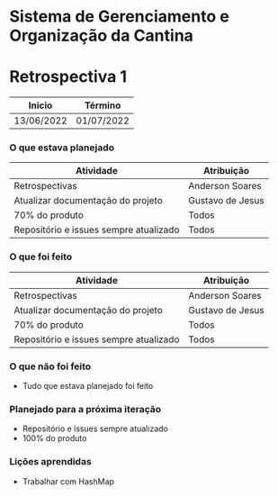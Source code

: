 
# Sistema de Gerenciamento e Organização da Cantina

# Retrospectiva 1

| Inicio | Término |
|--------|---------|
|13/06/2022|01/07/2022|

### O que estava planejado

| Atividade | Atribuição |
|-----------|------------|
| Retrospectivas | Anderson Soares |
| Atualizar documentação do projeto | Gustavo de Jesus |
| 70% do produto | Todos |
| Repositório e issues sempre atualizado | Todos |


### O que foi feito 

| Atividade | Atribuição |
|-----------|------------|
| Retrospectivas | Anderson Soares |
| Atualizar documentação do projeto | Gustavo de Jesus |
| 70% do produto | Todos |
| Repositório e issues sempre atualizado | Todos |

### O que não foi feito

- Tudo que estava planejado foi feito

### Planejado para a próxima iteração

- Repositório e issues sempre atualizado
- 100% do produto

### Lições aprendidas

- Trabalhar com HashMap
